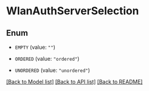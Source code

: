 # WlanAuthServerSelection

## Enum


* `EMPTY` (value: `""`)

* `ORDERED` (value: `"ordered"`)

* `UNORDERED` (value: `"unordered"`)


[[Back to Model list]](../README.md#documentation-for-models) [[Back to API list]](../README.md#documentation-for-api-endpoints) [[Back to README]](../README.md)


